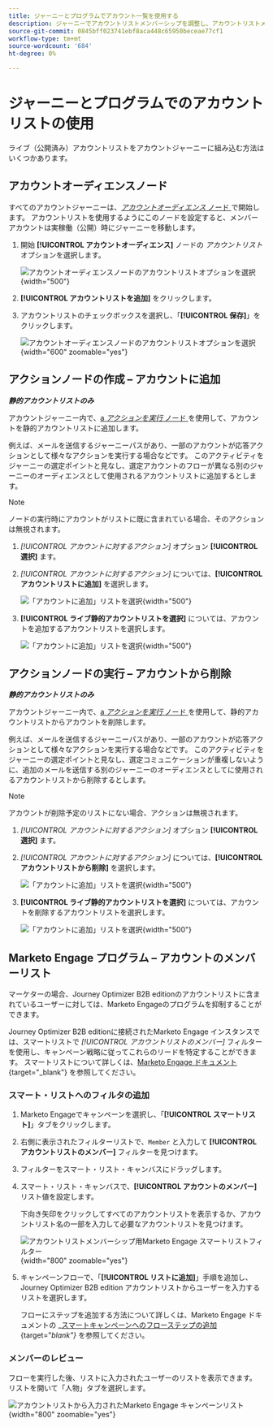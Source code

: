 ```yaml
---
title: ジャーニーとプログラムでアカウント一覧を使用する
description: ジャーニーでアカウントリストメンバーシップを調整し、アカウントリストメンバーシップに基づいてMarketo Engage スマートリストをフィルタリングする方法について説明します。
source-git-commit: 0845bff023741ebf8aca448c65950beceae77cf1
workflow-type: tm+mt
source-wordcount: '684'
ht-degree: 0%

---
```


# ジャーニーとプログラムでのアカウントリストの使用

ライブ（公開済み）アカウントリストをアカウントジャーニーに組み込む方法はいくつかあります。

## アカウントオーディエンスノード

すべてのアカウントジャーニーは、[_アカウントオーディエンス_ ノード ](../journeys/account-audience-nodes.md) で開始します。 アカウントリストを使用するようにこのノードを設定すると、メンバーアカウントは実稼働（公開）時にジャーニーを移動します。

1. 開始 **[!UICONTROL アカウントオーディエンス]** ノードの _アカウントリスト_ オプションを選択します。

   ![ アカウントオーディエンスノードのアカウントリストオプションを選択 ](../journeys/assets/node-audience-account-list.png){width="500"}

1. **[!UICONTROL アカウントリストを追加]** をクリックします。

1. アカウントリストのチェックボックスを選択し、「**[!UICONTROL 保存]**」をクリックします。

   ![ アカウントオーディエンスノードのアカウントリストオプションを選択 ](../journeys/assets/node-audience-account-list-select-dialog.png){width="600" zoomable="yes"}

## アクションノードの作成 – アカウントに追加

**_静的アカウントリストのみ_**

アカウントジャーニー内で、[a _アクションを実行_ ノード ](../journeys/action-nodes.md) を使用して、アカウントを静的アカウントリストに追加します。

例えば、メールを送信するジャーニーパスがあり、一部のアカウントが応答アクションとして様々なアクションを実行する場合などです。 このアクティビティをジャーニーの選定ポイントと見なし、選定アカウントのフローが異なる別のジャーニーのオーディエンスとして使用されるアカウントリストに追加するとします。

>[!NOTE]
>
>ノードの実行時にアカウントがリストに既に含まれている場合、そのアクションは無視されます。

1. _[!UICONTROL アカウントに対するアクション]_ オプション **[!UICONTROL 選択]** ます。

1. _[!UICONTROL アカウントに対するアクション]_ については、**[!UICONTROL アカウントリストに追加]** を選択します。

   ![ 「アカウントに追加」リストを選択 ](../journeys/assets/node-action-account-add-to-account-list.png){width="500"}

1. **[!UICONTROL ライブ静的アカウントリストを選択]** については、アカウントを追加するアカウントリストを選択します。

   ![ 「アカウントに追加」リストを選択 ](../journeys/assets/node-action-account-add-to-account-list-select.png){width="500"}

## アクションノードの実行 – アカウントから削除

**_静的アカウントリストのみ_**

アカウントジャーニー内で、[a _アクションを実行_ ノード ](../journeys/action-nodes.md) を使用して、静的アカウントリストからアカウントを削除します。

例えば、メールを送信するジャーニーパスがあり、一部のアカウントが応答アクションとして様々なアクションを実行する場合などです。 このアクティビティをジャーニーの選定ポイントと見なし、選定コミュニケーションが重複しないように、追加のメールを送信する別のジャーニーのオーディエンスとしてに使用されるアカウントリストから削除するとします。

>[!NOTE]
>
>アカウントが削除予定のリストにない場合、アクションは無視されます。

1. _[!UICONTROL アカウントに対するアクション]_ オプション **[!UICONTROL 選択]** ます。

1. _[!UICONTROL アカウントに対するアクション]_ については、**[!UICONTROL アカウントリストから削除]** を選択します。

   ![ 「アカウントに追加」リストを選択 ](../journeys/assets/node-action-account-remove-from-account-list.png){width="500"}

1. **[!UICONTROL ライブ静的アカウントリストを選択]** については、アカウントを削除するアカウントリストを選択します。

   ![ 「アカウントに追加」リストを選択 ](../journeys/assets/node-action-account-remove-from-account-list-select.png){width="500"}

## Marketo Engage プログラム – アカウントのメンバーリスト

マーケターの場合、Journey Optimizer B2B editionのアカウントリストに含まれているユーザーに対しては、Marketo Engageのプログラムを抑制することができます。

Journey Optimizer B2B editionに接続されたMarketo Engage インスタンスでは、スマートリストで _[!UICONTROL アカウントリストのメンバー]_ フィルターを使用し、キャンペーン戦略に従ってこれらのリードを特定することができます。 スマートリストについて詳しくは、[Marketo Engage ドキュメント ](https://experienceleague.adobe.com/en/docs/marketo/using/product-docs/core-marketo-concepts/smart-lists-and-static-lists/understanding-smart-lists){target="_blank"} を参照してください。

### スマート・リストへのフィルタの追加

1. Marketo Engageでキャンペーンを選択し、「**[!UICONTROL スマートリスト]**」タブをクリックします。

1. 右側に表示されたフィルターリストで、`Member` と入力して **[!UICONTROL アカウントリストのメンバー]** フィルターを見つけます。

1. フィルターをスマート・リスト・キャンバスにドラッグします。

1. スマート・リスト・キャンバスで、**[!UICONTROL アカウントのメンバー]** リスト値を設定します。

   下向き矢印をクリックしてすべてのアカウントリストを表示するか、アカウントリスト名の一部を入力して必要なアカウントリストを見つけます。

   ![ アカウントリストメンバーシップ用Marketo Engage スマートリストフィルター ](./assets/account-lists-marketo-engage-smart-list.png){width="800" zoomable="yes"}

1. キャンペーンフローで、「**[!UICONTROL リストに追加]**」手順を追加し、Journey Optimizer B2B edition アカウントリストからユーザーを入力するリストを選択します。

   フローにステップを追加する方法について詳しくは、Marketo Engage ドキュメントの _[スマートキャンペーンへのフローステップの追加 ](https://experienceleague.adobe.com/en/docs/marketo/using/product-docs/core-marketo-concepts/smart-campaigns/flow-actions/add-a-flow-step-to-a-smart-campaign){target="_blank"}_ を参照してください。

### メンバーのレビュー

フローを実行した後、リストに入力されたユーザーのリストを表示できます。 リストを開いて「人物」タブを選択します。

![ アカウントリストから入力されたMarketo Engage キャンペーンリスト ](./assets/account-lists-marketo-engage-smart-list-people.png){width="800" zoomable="yes"}

